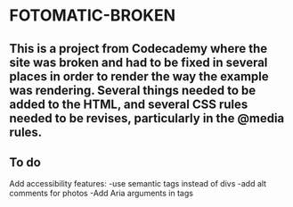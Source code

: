 ﻿# FOTOMATIC-BROKEN

## This is a project from Codecademy where the site was broken and had to be fixed in several places in order to render the way the example was rendering. Several things needed to be added to the HTML, and several CSS rules needed to be revises, particularly in the @media rules.

## To do
Add accessibility features:
-use semantic tags instead of divs
-add alt comments for photos
-Add Aria arguments in tags
